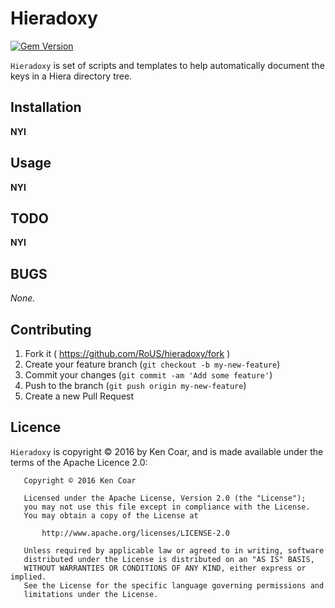 # Hieradoxy

[![Gem Version](https://badge.fury.io/rb/hieradoxy.svg)](http://badge.fury.io/rb/hieradoxy)

`Hieradoxy` is set of scripts and templates to help automatically
document the keys in a Hiera directory tree.

## Installation

**NYI**

## Usage

**NYI**

## TODO

**NYI**

## BUGS

*None.*

## Contributing

1. Fork it ( https://github.com/RoUS/hieradoxy/fork )
2. Create your feature branch (`git checkout -b my-new-feature`)
3. Commit your changes (`git commit -am 'Add some feature'`)
4. Push to the branch (`git push origin my-new-feature`)
5. Create a new Pull Request

## Licence

`Hieradoxy` is copyright © 2016 by Ken Coar, and is made available
under the terms of the Apache Licence 2.0:

```
   Copyright © 2016 Ken Coar

   Licensed under the Apache License, Version 2.0 (the "License");
   you may not use this file except in compliance with the License.
   You may obtain a copy of the License at

       http://www.apache.org/licenses/LICENSE-2.0

   Unless required by applicable law or agreed to in writing, software
   distributed under the License is distributed on an "AS IS" BASIS,
   WITHOUT WARRANTIES OR CONDITIONS OF ANY KIND, either express or implied.
   See the License for the specific language governing permissions and
   limitations under the License.
```
